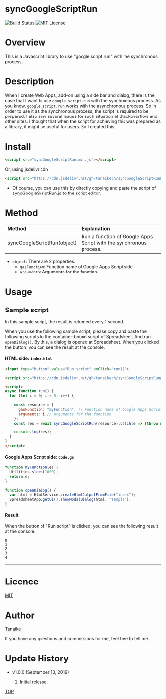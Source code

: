 # syncGoogleScriptRun

[![Build Status](https://travis-ci.org/tanaikech/syncGoogleScriptRun.svg?branch=master)](https://travis-ci.org/tanaikech/syncGoogleScriptRun)
[![MIT License](http://img.shields.io/badge/license-MIT-blue.svg?style=flat)](LICENCE)

<a name="top"></a>

# Overview

This is a Javascript library to use "google.script.run" with the synchronous process.

# Description

When I create Web Apps, add-on using a side bar and dialog, there is the case that I want to use `google.script.run` with the synchronous process. As you know, [`google.script.run` works with the asynchronous process](https://developers.google.com/apps-script/guides/html/reference/run). So in order to use it as the synchronous process, the script is required to be prepared. I also saw several issues for such situation at Stackoverflow and other sites. I thought that when the script for achieving this was prepared as a library, it might be useful for users. So I created this.

# Install

```html
<script src="syncGoogleScriptRun.min.js"></script>
```

Or, using jsdelivr cdn

```html
<script src="https://cdn.jsdelivr.net/gh/tanaikech/syncGoogleScriptRun@master/syncGoogleScriptRun.min.js"></script>
```

- Of course, you can use this by directly copying and paste the script of [syncGoogleScriptRun.js](https://github.com/tanaikech/syncGoogleScriptRun/blob/master/syncGoogleScriptRun.js) to the script editor.

<a name="method"></a>

# Method

| Method                      | Explanation                                                        |
| :-------------------------- | :----------------------------------------------------------------- |
| syncGoogleScriptRun(object) | Run a function of Google Apps Script with the synchronous process. |

- `object`: There are 2 properties.
  - `gasFunction`: Function name of Google Apps Script side.
  - `arguments`: Arguments for the function.

<a name="usage"></a>

# Usage

## Sample script

In this sample script, the result is returned every 1 second.

When you use the following sample script, please copy and paste the following scripts to the container-bound script of Spreadsheet. And run `openDialog()`. By this, a dialog is opened at Spreadsheet. When you clicked the button, you can see the result at the console.

#### HTML side: `index.html`

```HTML
<input type="button" value="Run script" onClick="run()">

<script src="https://cdn.jsdelivr.net/gh/tanaikech/syncGoogleScriptRun@master/syncGoogleScriptRun.min.js"></script>

<script>
async function run() {
  for (let i = 0; i < 5; i++) {

    const resource = {
      gasFunction: "myFunction", // Function name of Google Apps Script side
      arguments: i // Arguments for the function
    };
    const res = await syncGoogleScriptRun(resource).catch(e => {throw new Error(e)});

    console.log(res);
  }
}
</script>
```

#### Google Apps Script side: `Code.gs`

```javascript
function myFunction(e) {
  Utilities.sleep(1000);
  return e;
}

function openDialog() {
  var html = HtmlService.createHtmlOutputFromFile("index");
  SpreadsheetApp.getUi().showModalDialog(html, "sample");
}
```

#### Result
When the button of "Run script" is clicked, you can see the following result at the console.

```
0
1
2
3
4
```

---

<a name="licence"></a>

# Licence

[MIT](LICENCE)

<a name="author"></a>

# Author

[Tanaike](https://tanaikech.github.io/about/)

If you have any questions and commissions for me, feel free to tell me.

<a name="updatehistory"></a>

# Update History

- v1.0.0 (September 13, 2019)

  1. Initial release.

[TOP](#top)
